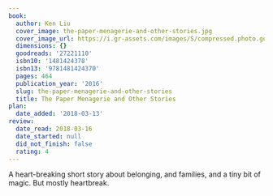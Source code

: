 ```yaml
---
book:
  author: Ken Liu
  cover_image: the-paper-menagerie-and-other-stories.jpg
  cover_image_url: https://i.gr-assets.com/images/S/compressed.photo.goodreads.com/books/1456683023l/27221110._SX98_.jpg
  dimensions: {}
  goodreads: '27221110'
  isbn10: '1481424378'
  isbn13: '9781481424370'
  pages: 464
  publication_year: '2016'
  slug: the-paper-menagerie-and-other-stories
  title: The Paper Menagerie and Other Stories
plan:
  date_added: '2018-03-13'
review:
  date_read: 2018-03-16
  date_started: null
  did_not_finish: false
  rating: 4
---
```


A heart-breaking short story about belonging, and families, and a tiny bit of magic. But mostly heartbreak.
